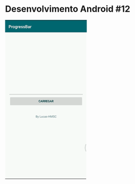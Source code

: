 # Desenvolvimento Android #12
<img src="Instalador/ProgressBar.gif" alt="GIF do Meu Projeto ProgressBar">
